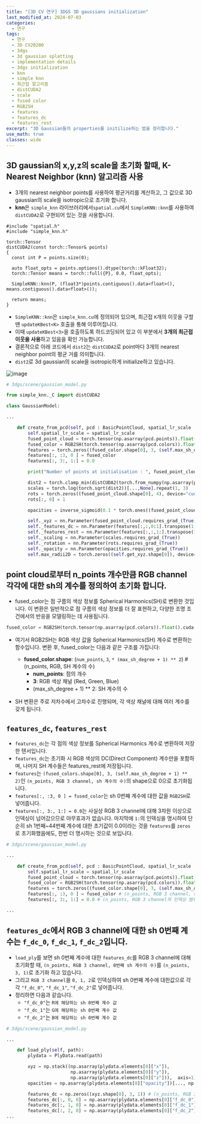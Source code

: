 ```yaml
---
title: "[3D CV 연구] 3DGS 3D gaussians initialization"
last_modified_at: 2024-07-03
categories:
  - 연구
tags:
  - 연구
  - 3D CV20200
  - 3dgs
  - 3d gaussian splatting
  - implementation details
  - 3dgs initialization
  - knn
  - simple knn
  - 최근접 알고리즘
  - distCUDA2
  - scale
  - fused color
  - RGB2SH
  - features
  - features_dc
  - features_rest
excerpt: "3D Gaussian들의 properties를 initilize하는 법을 정리합니다."
use_math: true
classes: wide
---
```


## 3D gaussian의 x,y,z의 scale을 초기화 할때, K-Nearest Neighbor (knn) 알고리즘 사용
- 3개의 nearest neighbor points를 사용하여 평균거리를 계산하고, 그 값으로 3D gaussian의 scale을 isotropic으로 초기화 합니다.
- **knn**은 `simple_knn` 라이브러리에서`spatial.cu`에서 `SimpleKNN::knn`를 사용하여 `distCUDA2`로 구현되어 있는 것을 사용합니다.
```cuda
#include "spatial.h"
#include "simple_knn.h"

torch::Tensor
distCUDA2(const torch::Tensor& points)
{
  const int P = points.size(0);

  auto float_opts = points.options().dtype(torch::kFloat32);
  torch::Tensor means = torch::full({P}, 0.0, float_opts);
  
  SimpleKNN::knn(P, (float3*)points.contiguous().data<float>(), means.contiguous().data<float>());

  return means;
}
```
- `SimpleKNN::knn`은 `simple_knn.cu`에 정의되어 있으며, 최근접 `K`개의 이웃을 구할땐 `updateKBest<K>` 호출을 통해 이루어집니다.
- 이때 `updateKBest<3>`을 호출하도록 하드코딩되어 있고 이 부분에서 **3개의 최근접 이웃을 사용**하고 있음을 확인 가능합니다.
- 결론적으로 아래 코드에서 `dist2`는 `distCUDA2`로 point마다 3개의 nearest neighbor point의 평균 거를 의미합니다.
- `dist2`로 3d gaussian의 scale을 isotropic하게 initialize하고 있습니다.

![image](https://github.com/sandokim/sandokim.github.io/assets/74639652/031fa214-d612-487f-956c-bf2923c6695b)

```python
# 3dgs/scene/gaussian_model.py

from simple_knn._C import distCUDA2

class GaussianModel:

...

    def create_from_pcd(self, pcd : BasicPointCloud, spatial_lr_scale : float):
        self.spatial_lr_scale = spatial_lr_scale
        fused_point_cloud = torch.tensor(np.asarray(pcd.points)).float().cuda()
        fused_color = RGB2SH(torch.tensor(np.asarray(pcd.colors)).float().cuda())
        features = torch.zeros((fused_color.shape[0], 3, (self.max_sh_degree + 1) ** 2)).float().cuda()
        features[:, :3, 0 ] = fused_color
        features[:, 3:, 1:] = 0.0

        print("Number of points at initialisation : ", fused_point_cloud.shape[0])

        dist2 = torch.clamp_min(distCUDA2(torch.from_numpy(np.asarray(pcd.points)).float().cuda()), 0.0000001)
        scales = torch.log(torch.sqrt(dist2))[...,None].repeat(1, 3)
        rots = torch.zeros((fused_point_cloud.shape[0], 4), device="cuda")
        rots[:, 0] = 1

        opacities = inverse_sigmoid(0.1 * torch.ones((fused_point_cloud.shape[0], 1), dtype=torch.float, device="cuda"))

        self._xyz = nn.Parameter(fused_point_cloud.requires_grad_(True))
        self._features_dc = nn.Parameter(features[:,:,0:1].transpose(1, 2).contiguous().requires_grad_(True))
        self._features_rest = nn.Parameter(features[:,:,1:].transpose(1, 2).contiguous().requires_grad_(True))
        self._scaling = nn.Parameter(scales.requires_grad_(True))
        self._rotation = nn.Parameter(rots.requires_grad_(True))
        self._opacity = nn.Parameter(opacities.requires_grad_(True))
        self.max_radii2D = torch.zeros((self.get_xyz.shape[0]), device="cuda")
```

## point cloud로부터 n_points 개수만큼 RGB channel 각각에 대한 sh의 계수를 정의하여 초기화 합니다.

- fused_color는 점 구름의 색상 정보를 Spherical Harmonics(SH)로 변환한 것입니다. 이 변환은 일반적으로 점 구름의 색상 정보를 더 잘 표현하고, 다양한 조명 조건에서의 반응을 모델링하는 데 사용됩니다.

```python
fused_color = RGB2SH(torch.tensor(np.asarray(pcd.colors)).float().cuda())
```

- 여기서 RGB2SH는 RGB 색상 값을 Spherical Harmonics(SH) 계수로 변환하는 함수입니다. 변환 후, fused_color는 다음과 같은 구조를 가집니다:
  - **fused_color.shape**: (`num_points`, `3`, `* (max_sh_degree + 1) ** 2`) # (n_points, RGB, SH 계수의 수)
    - **num_points**: 점의 개수
    - **3**: RGB 색상 채널 (Red, Green, Blue)
    - (max_sh_degree + 1) ** 2: SH 계수의 수

- SH 변환은 주로 저차수에서 고차수로 진행되며, 각 색상 채널에 대해 여러 계수를 갖게 됩니다.


## `features_dc`, `features_rest`
- `features_dc`는 각 점의 색상 정보를 Spherical Harmonics 계수로 변환하여 저장한 텐서입니다.
- `features_dc`는 초기화 시 RGB 색상의 DC(Direct Component) 계수만을 포함하며, 나머지 SH 계수들은 features_rest에 저장됩니다.
- `features`는 `(fused_colors.shape[0], 3, (self.max_sh_degree + 1) ** 2)`인 `(n_points, RGB 3 channel, sh 계수의 수)`의 shape으로 0으로 초기화됩니다.
- `features[:, :3, 0 ] = fused_color`는 sh 0번째 계수에 대한 값을 `RGB2SH`로 넣어줍니다.
- `features[:, 3:, 1:] = 0.0`는 사실상 RGB 3 channel에 대해 3차원 이상으로 인덱싱이 넘어갔으므로 아무효과가 없습니다. 마지막에 `1:`의 인덱싱을 명시하여 단순히 sh 1번째~44번째 계수에 대한 초기값이 0.0이라는 것을 `features`를 `zeros`로 초기화했음에도, 한번 더 명시하는 것으로 보입니다.

```python
# 3dgs/scene/gaussian_model.py

...

    def create_from_pcd(self, pcd : BasicPointCloud, spatial_lr_scale : float):
        self.spatial_lr_scale = spatial_lr_scale
        fused_point_cloud = torch.tensor(np.asarray(pcd.points)).float().cuda()
        fused_color = RGB2SH(torch.tensor(np.asarray(pcd.colors)).float().cuda())
        features = torch.zeros((fused_color.shape[0], 3, (self.max_sh_degree + 1) ** 2)).float().cuda()
        features[:, :3, 0 ] = fused_color # (n_points, RGB 3 channel, sh 0번째 계수)
        features[:, 3:, 1:] = 0.0 # (n_points, RGB 3 channel의 인덱싱 범위를 넘어감, sh 1번째~44번째 계수)

...

```

## `features_dc`에서 RGB 3 channel에 대한 sh 0번째 계수는 `f_dc_0`, `f_dc_1`, `f_dc_2`입니다.

- `load_ply`를 보면 sh 0번째 계수에 대한 `features_dc`를 RGB 3 channel에 대해 초기화할 때, `(n_points, RGB 3 channel, 0번째 sh 계수의 수)`를 `(n_points, 3, 1)`로 초기화 하고 있습니다.
- 그리고 `RGB 3 channel`을 `0, 1, 2`로 인덱싱하여 sh 0번째 계수에 대한값으로 각각 `"f_dc_0"`, `"f_dc_1"`, `"f_dc_2"`로 넣어줍니다.
- 정리하면 다음과 같습니다.
  - `"f_dc_0"`는 `R에 해당하는 sh 0번째 계수 값`
  - `"f_dc_1"`는 `G에 해당하는 sh 0번째 계수 값`
  - `"f_dc_2"`는 `B에 해당하는 sh 0번째 계수 값`

```python
# 3dgs/scene/gaussian_model.py

...

    def load_ply(self, path):
        plydata = PlyData.read(path)

        xyz = np.stack((np.asarray(plydata.elements[0]["x"]),
                        np.asarray(plydata.elements[0]["y"]),
                        np.asarray(plydata.elements[0]["z"])),  axis=1)
        opacities = np.asarray(plydata.elements[0]["opacity"])[..., np.newaxis]

        features_dc = np.zeros((xyz.shape[0], 3, 1)) # (n_points, RGB 3 channel, (0 + 1) ** 2) = (n_points, 3, 1)
        features_dc[:, 0, 0] = np.asarray(plydata.elements[0]["f_dc_0"]) # (n_points, R, R에 대한 sh 0번쩨 계수)
        features_dc[:, 1, 0] = np.asarray(plydata.elements[0]["f_dc_1"]) # (n_points, G, G에 대한 sh 0번째 계수)
        features_dc[:, 2, 0] = np.asarray(plydata.elements[0]["f_dc_2"]) # (n_points, B, B에 대한 sh 0번째 계수)
...

```
























